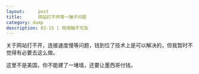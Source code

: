 ```yaml
---
layout:     post
title:      网站打不开等一锤子问题
category: dump
description: 03-15 | 网络触不可及
---
```


关于网站打不开，连接速度慢等问题，钱到位了技术上是可以解决的，但我暂时不觉得有必要去这么做。

这里不是美国，你不能建了一堵墙，还要让墨西哥付钱。
